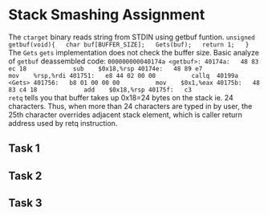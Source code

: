 Stack Smashing Assignment
=========================

The `ctarget` binary reads string from STDIN using getbuf funtion.
`unsigned getbuf(void){  
    char buf[BUFFER_SIZE];  
    Gets(buf);  
    return 1;  
}`  
The `Gets` `gets` implementation does not check the buffer size.
Basic analyze of `getbuf` deassembled code:
`000000000040174a <getbuf>:
  40174a:	48 83 ec 18          	sub    $0x18,%rsp
  40174e:	48 89 e7             	mov    %rsp,%rdi
  401751:	e8 44 02 00 00       	callq  40199a <Gets>
  401756:	b8 01 00 00 00       	mov    $0x1,%eax
  40175b:	48 83 c4 18          	add    $0x18,%rsp
  40175f:	c3                   	retq`
tells you that buffer takes up 0x18=24 bytes on the stack ie. 24 characters.
Thus, when more than 24 characters are typed in by user, the 25th character overrides adjacent stack element, which is caller return address used by retq instruction. 
## Task 1

## Task 2

## Task 3